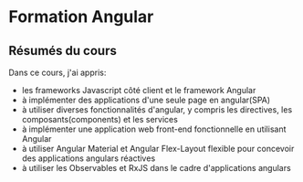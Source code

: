 # Formation Angular 
## Résumés du cours
Dans ce cours, j'ai appris:
* les frameworks Javascript côté client et le framework Angular
* à implémenter des applications d'une seule page en angular(SPA)
* à utiliser diverses fonctionnalités d'angular, y compris les directives, les composants(components) et les services
* à implémenter une application web front-end fonctionnelle en utilisant Angular
* à utiliser Angular Material et Angular Flex-Layout flexible pour concevoir des applications angulars réactives
* à utiliser les Observables et RxJS dans le cadre d'applications angulars
